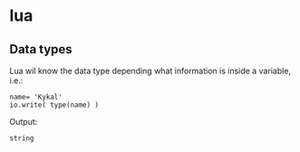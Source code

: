 # lua

## Data types
Lua wil know the data type depending what information is inside a variable, i.e.:

```
name= 'Kykal'
io.write( type(name) )
```

Output:
```
string
```
